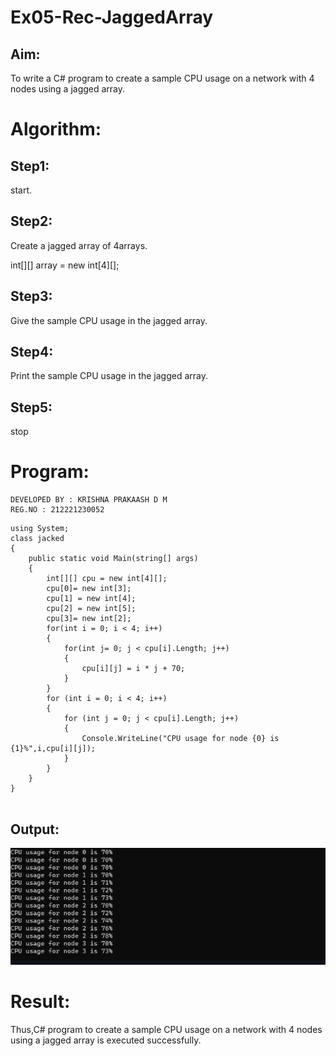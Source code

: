 # Ex05-Rec-JaggedArray
## Aim:
To write a C# program to create a sample CPU usage on a network with 4 nodes using a jagged array.
# Algorithm:
## Step1:
start.

## Step2:
Create a jagged array of 4arrays.

int[][] array = new int[4][];

## Step3:
Give the sample CPU usage in the jagged array.

## Step4:
Print the sample CPU usage in the jagged array.

## Step5:
stop
# Program:
```
DEVELOPED BY : KRISHNA PRAKAASH D M
REG.NO : 212221230052

```
```
using System;
class jacked
{
    public static void Main(string[] args)
    {
        int[][] cpu = new int[4][];
        cpu[0]= new int[3];
        cpu[1] = new int[4];
        cpu[2] = new int[5];
        cpu[3]= new int[2];
        for(int i = 0; i < 4; i++)
        {
            for(int j= 0; j < cpu[i].Length; j++)
            {
                cpu[i][j] = i * j + 70;
            }
        }
        for (int i = 0; i < 4; i++)
        {
            for (int j = 0; j < cpu[i].Length; j++)
            {
                Console.WriteLine("CPU usage for node {0} is {1}%",i,cpu[i][j]);
            }
        }
    }
}


```


## Output:
![OP-01](IMG-01.PNG)

# Result:
Thus,C# program to create a sample CPU usage on a network with 4 nodes using a jagged array is executed successfully.

